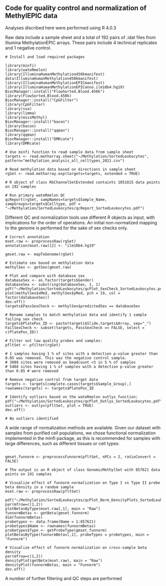 ## Code for quality control and normalization of MethylEPIC data

Analyses discribed here were performed using R 4.0.3

Raw data include a sample sheet and a total of 192 pairs of .idat files from Illumina MethylationEPIC arrays. These pairs include 4 technical replicates and 1 negative control. 

```
# Install and load required packages

library(minfi)
library(wateRmelon)
library(IlluminaHumanMethylation450kmanifest)
data(IlluminaHumanMethylation450kmanifest)
library(IlluminaHumanMethylationEPICmanifest)
library(IlluminaHumanMethylationEPICanno.ilm10b4.hg19)
BiocManager::install("FlowSorted.Blood.450k")
library(FlowSorted.Blood.450k)
BiocManager::install("CpGFilter")
library(CpGFilter)
library(sva)
library(limma)
library(missMethyl)
BiocManager::install("bacon")
library(bacon)
BiocManager::install("qqman")
library(qqman)
BiocManager::install("DMRcate")
library(DMRcate)

# Use minfi function to read sample data from sample sheet
targets <- read.metharray.sheet("~/Methylation/SortedLeukocytes", pattern="methylation_analysis_all_celltypes_2021.csv")

# Read methylation data based on directions in sample sheet
rgSet <- read.metharray.exp(targets=targets, extended = TRUE)

# R object of class RGChannelSetExtended containts 1051815 data points on 192 samples

# Run primary wateRmelon QC 
qcReport(rgSet, sampNames=targets$Sample_Name, sampGroups=targets$Celltype, pdf = "~/Methylation/SortedLeukocytes/qcReport_SortedLeukocytes.pdf")

```
Different QC and normalization tools use different R objects as input, with implications for the order of operations. An initial non-normalized mapping to the genome is  performed for the sake of sex checks only. 

```
# Correct annotation
mset.raw <- preprocessRaw(rgSet)
annotation(mset.raw)[2] <- "ilm10b4.hg19"

gmset.raw <- mapToGenome(rgSet)

# Estimate sex based on methylation data
methylSex <- getSex(gmset.raw)

# Plot and compare with database sex
databaseSex <- as.factor(targets$Gender)
databaseSex <- substring(databaseSex, 1, 1)
pdf("~/Methylation/SortedLeukocytes/qcPlot_SexCheck_SortedLeukocytes.pdf")
plot(methylSex$xMed, methylSex$yMed, pch = 19, col = factor(databaseSex))
dev.off()
targets$PassSexCheck <- methylSex$predictedSex == databaseSex

# Rename samples to match methylation data and identify 1 sample failing sex check
targets$PlatePos_ID <- paste(targets$Slide,targets$Array, sep="_")
FailSexCheck <- subset(targets, PassSexCheck == FALSE, select = c(PlatePos_ID))

# Filter out low quality probes and samples:
pfltSet <- pfilter(rgSet)

# 1 samples having 1 % of sites with a detection p-value greater than 0.05 was removed. This was the negative control sample.
# 3089 sites were removed as beadcount <3 in 5 % of samples 
# 5404 sites having 1 % of samples with a detection p-value greater than 0.05 # were removed 

# Remove negative control from target data
targets <- targets[complete.cases(targets$Sample_Group),]
rownames(targets) <- targets$PlatePos_ID

# Identify outliers based on the wateRmelon outlyx function:
pdf("~/Methylation/SortedLeukocytes/qcPlot_Outlyx_SortedLeukocytes.pdf")
outliers <- outlyx(pfltSet, plot = TRUE)
dev.off()

# No outliers identified

```

A wide range of normalization methods are available. Given our dataset with samples from purified cell populations, we chose functional normalization implemented in the minfi package, as this is recommended for samples with large differences, such as different tissues or cell types: 

```

gmset.funnorm <- preprocessFunnorm(pfltSet, nPCs = 2, ratioConvert = FALSE)

# The output is an R object of class GenomicMethylSet with 857621 data points on 191 samples 

# Visualize effect of funnorm normalization on Type I vs Type II probe beta density in a random sample
mset.raw <- preprocessRaw(pfltSet)

pdf("~/Methylation/SortedLeukocytes/qcPlot_Norm_DensityPlots_SortedLeukocytes.pdf")
par(mfrow=c(1,2))
plotBetasByType(mset.raw[,1], main = "Raw")
funnormBetas <- getBeta(gmset.funnorm)
dim(funnormBetas)
probetypes <- data.frame(Name = 1:857621)
probetypes$Name <- rownames(funnormBetas)
probetypes$Type <- getProbeType(gmset.funnorm)
plotBetasByType(funnormBetas[,1], probeTypes = probetypes, main = "Funnorm")

# Visualize effect of funnorm normalization on cross-sample beta density
par(mfrow=c(1,2))
densityPlot(getBeta(mset.raw), main = "Raw")
densityPlot(funnormBetas, main = "Funnorm")
dev.off()

```

A number of further filtering and QC steps are performed 
